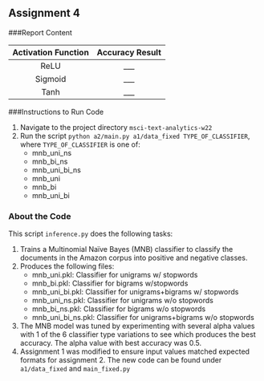 ## Assignment 4

###Report Content

| Activation Function  |   Accuracy Result     |
|:----------:|:-------------:|
| ReLU |  ___ |
| Sigmoid |    ___   |
| Tanh | ___ | 

###Instructions to Run Code
1. Navigate to the project directory `msci-text-analytics-w22`
2. Run the script `python a2/main.py a1/data_fixed TYPE_OF_CLASSIFIER`, where `TYPE_OF_CLASSIFIER` is one of:
    - mnb_uni_ns
    - mnb_bi_ns
    - mnb_uni_bi_ns
    - mnb_uni
    - mnb_bi
    - mnb_uni_bi
    
### About the Code
This script `inference.py` does the following tasks:
1. Trains a Multinomial Naïve Bayes (MNB) classifier to classify the documents in the Amazon 
   corpus into positive and negative classes.
2. Produces the following files:
    - mnb_uni.pkl: Classifier for unigrams w/ stopwords 
    - mnb_bi.pkl: Classifier for bigrams w/stopwords 
    - mnb_uni_bi.pkl: Classifier for unigrams+bigrams w/ stopwords 
    - mnb_uni_ns.pkl: Classifier for unigrams w/o stopwords 
    - mnb_bi_ns.pkl: Classifier for bigrams w/o stopwords 
    - mnb_uni_bi_ns.pkl: Classifier for unigrams+bigrams w/o stopwords 
3. The MNB model was tuned by experimenting with several alpha values with 1 of the 6 classifier type variations to see which produces the best accuracy. The alpha value with best accuracy was 0.5.
4. Assignment 1 was modified to ensure input values matched expected formats for assignment 2. The new code can be found under `a1/data_fixed` and `main_fixed.py`
